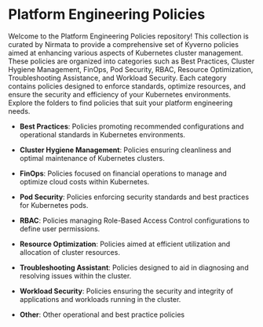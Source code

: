 # Platform Engineering Policies

Welcome to the Platform Engineering Policies repository! This collection is curated by Nirmata to provide a comprehensive set of Kyverno policies aimed at enhancing various aspects of Kubernetes cluster management. These policies are organized into categories such as Best Practices, Cluster Hygiene Management, FinOps, Pod Security, RBAC, Resource Optimization, Troubleshooting Assistance, and Workload Security. Each category contains policies designed to enforce standards, optimize resources, and ensure the security and efficiency of your Kubernetes environments. Explore the folders to find policies that suit your platform engineering needs.

- **Best Practices**: Policies promoting recommended configurations and operational standards in Kubernetes environments.

- **Cluster Hygiene Management**: Policies ensuring cleanliness and optimal maintenance of Kubernetes clusters.

- **FinOps**: Policies focused on financial operations to manage and optimize cloud costs within Kubernetes.

- **Pod Security**: Policies enforcing security standards and best practices for Kubernetes pods.

- **RBAC**: Policies managing Role-Based Access Control configurations to define user permissions.

- **Resource Optimization**: Policies aimed at efficient utilization and allocation of cluster resources.

- **Troubleshooting Assistant**: Policies designed to aid in diagnosing and resolving issues within the cluster.

- **Workload Security**: Policies ensuring the security and integrity of applications and workloads running in the cluster.

- **Other**: Other operational and best practice policies
